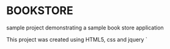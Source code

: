 # BOOKSTORE
sample project demonstrating a sample book store application

This project was created using HTML5, css and jquery
`
